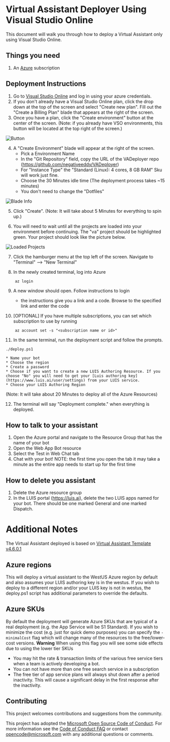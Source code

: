 # Virtual Assistant Deployer Using Visual Studio Online 

This document will walk you through how to deploy a Virtual Assistant only using Visual Studio Online. 

## Things you need
1. An [Azure](https://azure.microsoft.com/) subscription 

## Deployment Instructions

1. Go to [Visual Studio Online](https://online.visualstudio.com/login) and log in using your azure credentials. 
2. If you don't already have a Visual Studio Online plan, click the drop down at the top of the screen and select "Create new plan". Fill out the "Create a Billing Plan" blade that appears at the right of the screen. 
3. Once you have a plan, click the "Create environment" button at the center of the screen. (Note: if you already have VSO environments, this button will be located at the top right of the screen.)

![Button](docs/CreateEnvironmentButtonVSO.PNG)


4. A "Create Environment" blade will appear at the right of the screen.
    * Pick a Environment Name
    * In the "Git Repository" field, copy the URL of the VADeployer repo (https://github.com/negativeeddy/VADeployer)
    * For "Instance Type" the "Standard (Linux): 4 cores, 8 GB RAM" Sku will work just fine. 
    * Choose the 30 Minutes idle time (The deployment process takes ~15 minutes) 
    * You don't need to change the "Dotfiles"
  
  ![Blade Info](docs/BladeInfoVSO.PNG)
  
  5. Click "Create". (Note: It will take about 5 Minutes for everything to spin up.)
  
  6. You will need to wait until all the projects are loaded into your environment before continuing. The "va" project should be highlighted green. Your project should look like the picture below. 
  
   ![Loaded Projects](docs/LoadedProjectsVSO.PNG)
  
  7. Click the hamburger menu at the top left of the screen. Navigate to "Terminal" --> "New Terminal"

  8. In the newly created terminal, log into Azure 
 ````
     az login
 ```` 
 9. A new window should open. Follow instructions to login
    * the instructions give you a link and a code. Browse to the specified link and enter the code
    
 10. [OPTIONAL] If you have multiple subscriptions, you can set which subscription to use by running
 ````
     az account set -s "<subscription name or id>"
 ````
 11. In the same terminal, run the deployment script and follow the prompts. 
  ````
 ./deploy.ps1
 ````
 
    * Name your bot
    * Choose the region
    * Create a password
    * Choose if you want to create a new LUIS Authoring Resource. If you choose "No" you will need to get your [Luis authoring key](https://www.luis.ai/user/settings) from your LUIS service. 
    * Choose your LUIS Authoring Region 
  (Note: It will take about 20 Minutes to deploy all of the Azure Resources)

 12. The terminal will say "Deployment complete." when everything is deployed. 
 
 ## How to talk to your assistant
1. Open the Azure portal and navigate to the Resource Group that has the name of your bot
2. Open the Web App Bot resource
3. Select the Test in Web Chat tab
4. Chat with your bot! 
NOTE: the first time you open the tab it may take a minute as the entire app needs to start up for the first time
## How to delete you assistant
1. Delete the Azure resource group
2. In the LUIS portal (https://luis.ai), delete the two LUIS apps named for your bot. There should be one marked General and one marked Dispatch.

# Additional Notes
The Virtual Assistant deployed is based on [Virtual Assistant Template v4.6.0.1](https://marketplace.visualstudio.com/items?itemName=BotBuilder.VirtualAssistantTemplate)

## Azure regions
This will deploy a virtual assistant to the WestUS Azure region by default and also assumes your LUIS authoring key is in the westus. If you wish to deploy to a different region and/or your LUIS key is not in westus, the deploy.ps1 script has additional parameters to override the defaults.

## Azure SKUs
By default the deployment will generate Azure SKUs that are typical of a real deployment (e.g. the App Service will be S1 Standard). If you wish to minimize the cost (e.g. just for quick demo purposes) you can specify the ````-minimalCost```` flag which will change many of the resources to the free/lower-cost versions.
**Warning** When using this flag you will see some side effects due to using the lower tier SKUs
* You may hit the rate & transaction limits of the various free service tiers when a team is actively developing a bot.
* You can not have more than one free search service in a subscription
* The free tier of app service plans will always shut down after a period inactivity. This will cause a significant delay in the first response after the inactivity.

## Contributing
This project welcomes contributions and suggestions from the community. 

This project has adopted the [Microsoft Open Source Code of Conduct](https://opensource.microsoft.com/codeofconduct/).
For more information see the [Code of Conduct FAQ](https://opensource.microsoft.com/codeofconduct/faq/) or
contact [opencode@microsoft.com](mailto:opencode@microsoft.com) with any additional questions or comments.

